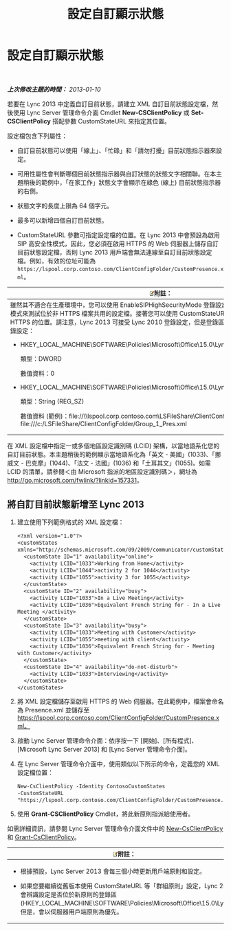 ﻿---
title: 設定自訂顯示狀態
TOCTitle: 設定自訂顯示狀態
ms:assetid: e17364a8-8b93-45fc-a614-c80e45435d42
ms:mtpsurl: https://technet.microsoft.com/zh-tw/library/Gg398997(v=OCS.15)
ms:contentKeyID: 52056243
ms.date: 08/24/2015
mtps_version: v=OCS.15
ms.translationtype: HT
---

# 設定自訂顯示狀態

 

_**上次修改主題的時間：** 2013-01-10_

若要在 Lync 2013 中定義自訂目前狀態，請建立 XML 自訂目前狀態設定檔，然後使用 Lync Server 管理命令介面 Cmdlet **New-CSClientPolicy** 或 **Set-CSClientPolicy** 搭配參數 CustomStateURL 來指定其位置。

設定檔包含下列屬性：

  - 自訂目前狀態可以使用「線上」、「忙碌」和「請勿打擾」目前狀態指示器來設定。

  - 可用性屬性會判斷哪個目前狀態指示器與自訂狀態的狀態文字相關聯。在本主題稍後的範例中，「在家工作」狀態文字會顯示在綠色 (線上) 目前狀態指示器的右側。

  - 狀態文字的長度上限為 64 個字元。

  - 最多可以新增四個自訂目前狀態。

  - CustomStateURL 參數可指定設定檔的位置。在 Lync 2013 中會預設為啟用 SIP 高安全性模式，因此，您必須在啟用 HTTPS 的 Web 伺服器上儲存自訂目前狀態設定檔，否則 Lync 2013 用戶端會無法連線至自訂目前狀態設定檔。例如，有效的位址可能為 `https://lspool.corp.contoso.com/ClientConfigFolder/CustomPresence.xml`。

<table>
<colgroup>
<col style="width: 100%" />
</colgroup>
<thead>
<tr class="header">
<th><img src="images/Gg398811.note(OCS.15).gif" title="note" alt="note" />附註：</th>
</tr>
</thead>
<tbody>
<tr class="odd">
<td>雖然其不適合在生產環境中，您可以使用 EnableSIPHighSecurityMode 登錄設定停用用戶端上的 SIP 高安全性模式來測試位於非 HTTPS 檔案共用的設定檔。接著您可以使用 CustomStateURL 登錄設定為設定檔指定一個非 HTTPS 的位置。請注意，Lync 2013 可接受 Lync 2010 登錄設定，但是登錄區現已更新。可以下列方式建立登錄設定：
<ul>
<li><p>HKEY_LOCAL_MACHINE\SOFTWARE\Policies\Microsoft\Office\15.0\Lync\EnableSIPHighSecurityMode</p>
<p>類型：DWORD</p>
<p>數值資料：0</p></li>
<li><p>HKEY_LOCAL_MACHINE\SOFTWARE\Policies\Microsoft\Office\15.0\Lync\CustomStateURL</p>
<p>類型：String (REG_SZ)</p>
<p>數值資料 (範例)：file://\\lspool.corp.contoso.com\LSFileShare\ClientConfigFolder\Presence.xml or file:///c:/LSFileShare/ClientConfigFolder/Group_1_Pres.xml</p></li>
</ul></td>
</tr>
</tbody>
</table>


在 XML 設定檔中指定一或多個地區設定識別碼 (LCID) 架構，以當地語系化您的自訂目前狀態。本主題稍後的範例顯示當地語系化為「英文 - 美國」(1033)、「挪威文 - 巴克摩」(1044)、「法文 - 法國」(1036) 和「土耳其文」(1055)。如需 LCID 的清單，請參閱＜由 Microsoft 指派的地區設定識別碼＞，網址為 <http://go.microsoft.com/fwlink/?linkid=157331>。

## 將自訂目前狀態新增至 Lync 2013

1.  建立使用下列範例格式的 XML 設定檔：
    
        <?xml version="1.0"?>
        <customStates xmlns="http://schemas.microsoft.com/09/2009/communicator/customStates">
          <customState ID="1" availability="online">
            <activity LCID="1033">Working from Home</activity>
            <activity LCID="1044">activity 2 for 1044</activity>
            <activity LCID="1055">activity 3 for 1055</activity>
          </customState>
          <customState ID="2" availability="busy">
            <activity LCID="1033">In a Live Meeting</activity>
            <activity LCID="1036">Equivalent French String for - In a Live Meeting </activity>
          </customState>
          <customState ID="3" availability="busy">
            <activity LCID="1033">Meeting with Customer</activity>
            <activity LCID="1055">meeting with client</activity>
            <activity LCID="1036">Equivalent French String for - Meeting with Customer</activity>
          </customState>
          <customState ID="4" availability="do-not-disturb">
            <activity LCID="1033">Interviewing</activity>
          </customState>
        </customStates>

2.  將 XML 設定檔儲存至啟用 HTTPS 的 Web 伺服器。在此範例中，檔案會命名為 Presence.xml 並儲存至 https://lspool.corp.contoso.com/ClientConfigFolder/CustomPresence.xml。

3.  啟動 Lync Server 管理命令介面：依序按一下 \[開始\]、\[所有程式\]、\[Microsoft Lync Server 2013\] 和 \[Lync Server 管理命令介面\]。

4.  在 Lync Server 管理命令介面中，使用類似以下所示的命令，定義您的 XML 設定檔位置：
    
        New-CsClientPolicy -Identity ContosoCustomStates 
        -CustomStateURL "https://lspool.corp.contoso.com/ClientConfigFolder/CustomPresence.xml"

5.  使用 **Grant-CSClientPolicy** Cmdlet，將此新原則指派給使用者。

如需詳細資訊，請參閱 Lync Server 管理命令介面文件中的 [New-CsClientPolicy](new-csclientpolicy.md) 和 [Grant-CsClientPolicy](grant-csclientpolicy.md)。

<table>
<colgroup>
<col style="width: 100%" />
</colgroup>
<thead>
<tr class="header">
<th><img src="images/Gg398811.note(OCS.15).gif" title="note" alt="note" />附註：</th>
</tr>
</thead>
<tbody>
<tr class="odd">
<td><ul>
<li><p>根據預設，Lync Server 2013 會每三個小時更新用戶端原則和設定。</p></li>
<li><p>如果您要繼續從舊版本使用 CustomStateURL 等「群組原則」設定，Lync 2013 會辨識設定是否位於新原則的登錄區 (HKEY_LOCAL_MACHINE\SOFTWARE\Policies\Microsoft\Office\15.0\Lync)。但是，會以伺服器用戶端原則為優先。</p></li>
</ul></td>
</tr>
</tbody>
</table>

